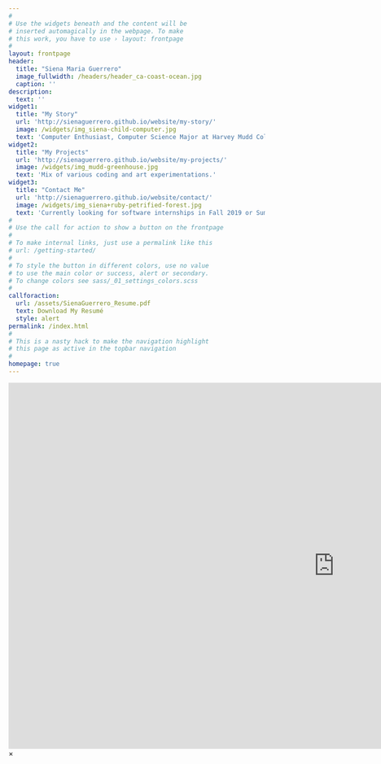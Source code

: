 ```yaml
---
#
# Use the widgets beneath and the content will be
# inserted automagically in the webpage. To make
# this work, you have to use › layout: frontpage
#
layout: frontpage
header:
  title: "Siena Maria Guerrero"
  image_fullwidth: /headers/header_ca-coast-ocean.jpg
  caption: ''
description:
  text: ''
widget1:
  title: "My Story"
  url: 'http://sienaguerrero.github.io/website/my-story/'
  image: /widgets/img_siena-child-computer.jpg
  text: 'Computer Enthusiast, Computer Science Major at Harvey Mudd College'
widget2:
  title: "My Projects"
  url: 'http://sienaguerrero.github.io/website/my-projects/'
  image: /widgets/img_mudd-greenhouse.jpg
  text: 'Mix of various coding and art experimentations.'
widget3:
  title: "Contact Me"
  url: 'http://sienaguerrero.github.io/website/contact/'
  image: /widgets/img_siena+ruby-petrified-forest.jpg
  text: 'Currently looking for software internships in Fall 2019 or Summer 2020.'
#
# Use the call for action to show a button on the frontpage
#
# To make internal links, just use a permalink like this
# url: /getting-started/
#
# To style the button in different colors, use no value
# to use the main color or success, alert or secondary.
# To change colors see sass/_01_settings_colors.scss
#
callforaction:
  url: /assets/SienaGuerrero_Resume.pdf
  text: Download My Resumé 
  style: alert
permalink: /index.html
#
# This is a nasty hack to make the navigation highlight
# this page as active in the topbar navigation
#
homepage: true
---
```


<div id="videoModal" class="reveal-modal large" data-reveal="">
  <div class="flex-video widescreen vimeo" style="display: block;">
    <iframe width="1280" height="720" src="https://www.youtube.com/embed/3b5zCFSmVvU" frameborder="0" allowfullscreen></iframe>
  </div>
  <a class="close-reveal-modal">&#215;</a>
</div>
